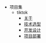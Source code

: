 <!-- docs/_sidebar.md -->
- 项目集
  -  tiktok
     - [关于](./项目集/tiktok/about.md)
     - [技术选型](./项目集/tiktok/技术选型.md)
     - [开发设计](./项目集/tiktok/开发设计.md)
     - [项目部署](./项目集/tiktok/部署.md)